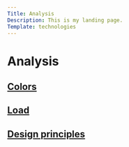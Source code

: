 ```yaml
---
Title: Analysis
Description: This is my landing page.
Template: technologies
---
```


Analysis
==========================

<div class="tech-box js-box">
    <a href="analysis/01_colors">
    <h2>Colors</h2>
    </a>
</div>

<div class="tech-box php-box">
    <a href="analysis/02_load">
    <h2>Load</h2>
    </a>
</div>

<div class="tech-box python-box">
    <a href="analysis/03_design_principles">
    <h2>Design principles</h2>
    </a>
</div>